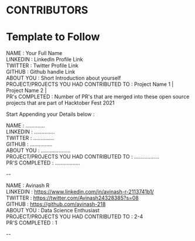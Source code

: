 # CONTRIBUTORS

# Template to Follow

NAME : Your Full Name <br>
LINKEDIN : LinkedIn Profile Link <br>
TWITTER : Twitter Profile Link <br>
GITHUB : Github handle Link <br>
ABOUT YOU : Short Introduction about yourself <br>
PROJECT/PROJECTS YOU HAD CONTRIBUTED TO : Project Name 1 | Project Name 2 | <br>
PR's COMPLETED : Number of PR's that are merged into these open source projects that are part of Hacktober Fest 2021 <br>

Start Appending your Details below :

NAME : ............. <br>
LINKEDIN : .............. <br>
TWITTER : .............. <br>
GITHUB : ............... <br>
ABOUT YOU : .................... <br>
PROJECT/PROJECTS YOU HAD CONTRIBUTED TO : ................. <br>
PR'S COMPLETED : ................. <br>

--

NAME : Avinash R <br>
LINKEDIN : https://www.linkedin.com/in/avinash-r-2113741b1/ <br>
TWITTER : https://twitter.com/Avinash24328385?s=08 <br>
GITHUB : https://github.com/avinash-218 <br>
ABOUT YOU : Data Science Enthusiast <br>
PROJECT/PROJECTS YOU HAD CONTRIBUTED TO : 2-4 <br>
PR'S COMPLETED : 1 <br>

--
